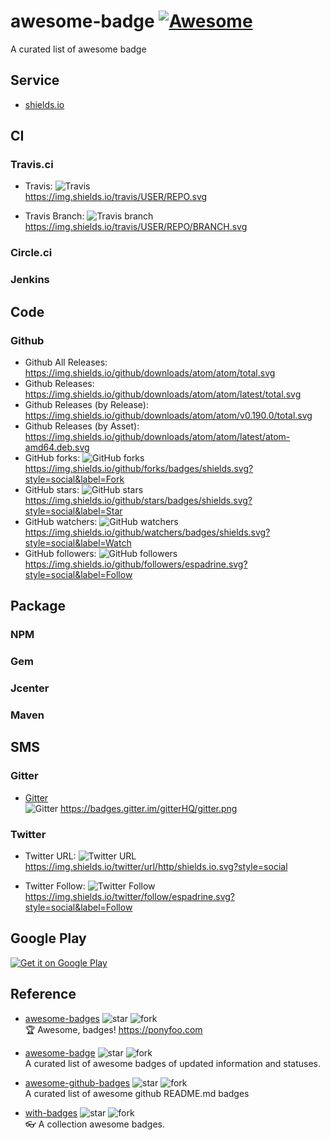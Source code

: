 # awesome-badge [![Awesome](https://cdn.rawgit.com/sindresorhus/awesome/d7305f38d29fed78fa85652e3a63e154dd8e8829/media/badge.svg)](https://github.com/sindresorhus/awesome)
A curated list of awesome badge

## Service

- [shields.io](http://shields.io/)

## CI

### Travis.ci

- Travis:		![Travis](https://img.shields.io/travis/USER/REPO.svg)  
  https://img.shields.io/travis/USER/REPO.svg
  
- Travis Branch:		![Travis branch](https://img.shields.io/travis/USER/REPO/BRANCH.svg)  
  https://img.shields.io/travis/USER/REPO/BRANCH.svg

### Circle.ci

### Jenkins

## Code
### Github

- Github All Releases:		
  https://img.shields.io/github/downloads/atom/atom/total.svg
- Github Releases:		
  https://img.shields.io/github/downloads/atom/atom/latest/total.svg
- Github Releases (by Release):		
  https://img.shields.io/github/downloads/atom/atom/v0.190.0/total.svg
- Github Releases (by Asset):		
  https://img.shields.io/github/downloads/atom/atom/latest/atom-amd64.deb.svg
- GitHub forks: ![GitHub forks](https://img.shields.io/github/forks/badges/shields.svg?style=social&label=Fork)
  https://img.shields.io/github/forks/badges/shields.svg?style=social&label=Fork
- GitHub stars:	![GitHub stars](https://img.shields.io/github/stars/badges/shields.svg?style=social&label=Star)
  https://img.shields.io/github/stars/badges/shields.svg?style=social&label=Star
- GitHub watchers: ![GitHub watchers](https://img.shields.io/github/watchers/badges/shields.svg?style=social&label=Watch)
  https://img.shields.io/github/watchers/badges/shields.svg?style=social&label=Watch
- GitHub followers: ![GitHub followers](https://img.shields.io/github/followers/espadrine.svg?style=social&label=Follow)
  https://img.shields.io/github/followers/espadrine.svg?style=social&label=Follow

## Package
### NPM

### Gem

### Jcenter

### Maven

## SMS
### Gitter

* [Gitter](http://blog.gitter.im/badgers/)  
![Gitter](https://badges.gitter.im/gitterHQ/gitter.png) https://badges.gitter.im/gitterHQ/gitter.png

### Twitter

- Twitter URL: ![Twitter URL](https://img.shields.io/twitter/url/http/shields.io.svg?style=social)  
  https://img.shields.io/twitter/url/http/shields.io.svg?style=social
  
- Twitter Follow: ![Twitter Follow](https://img.shields.io/twitter/follow/espadrine.svg?style=social&label=Follow)  
  https://img.shields.io/twitter/follow/espadrine.svg?style=social&label=Follow


## Google Play

[![Get it on Google Play](https://developer.android.com/images/brand/en_generic_rgb_wo_45.png)](https://play.google.com/store/apps/details?id=com.pnikosis.materialishprogress.sample)

## Reference

- [awesome-badges](https://github.com/bevacqua/awesome-badges)
![star](http://githubbadges.com/star.svg?user=bevacqua&repo=awesome-badges)
![fork](http://githubbadges.com/fork.svg?user=bevacqua&repo=awesome-badges&style=flat&color=fff&background=007ec6)  
🏆 Awesome, badges! https://ponyfoo.com

- [awesome-badge](https://github.com/changyuheng/awesome-badge)
![star](http://githubbadges.com/star.svg?user=changyuheng&repo=awesome-badge)
![fork](http://githubbadges.com/fork.svg?user=changyuheng&repo=awesome-badge&style=flat&color=fff&background=007ec6)  
A curated list of awesome badges of updated information and statuses.

- [awesome-github-badges](https://github.com/chetanraj/awesome-github-badges)
![star](http://githubbadges.com/star.svg?user=chetanraj&repo=awesome-github-badges)
![fork](http://githubbadges.com/fork.svg?user=chetanraj&repo=awesome-github-badges&style=flat&color=fff&background=007ec6)  
A curated list of awesome github README.md badges

- [with-badges](https://github.com/bubkoo/with-badges)
![star](http://githubbadges.com/star.svg?user=bubkoo&repo=with-badges)
![fork](http://githubbadges.com/fork.svg?user=bubkoo&repo=with-badges&style=flat&color=fff&background=007ec6)  
👓 A collection awesome badges.
